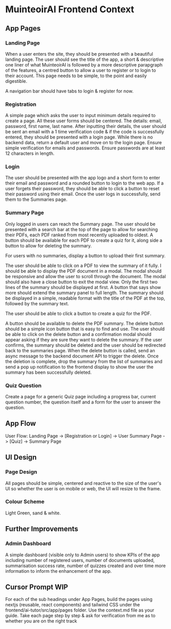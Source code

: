 # MuinteoirAI Frontend Context
## App Pages
### Landing Page
When a user enters the site, they should be presented with a beautiful landing page. The user should see the title of the app, a short & descriptive one liner of 
what MuinteoirAI is followed by a more descriptive parapgraph of the features, a centred button to allow a user to register or to login to their account. This page 
needs to be simple, to the point and easily digestible. 

A navigation bar should have tabs to login & register for now.

### Registration
A simple page which asks the user to input minimum details required to create a page. All these user forms should be centered. The details: email, password, first name, last name. 
After inputting their details, the user should be sent an email with a 1 time verification code & if the code is successfully entered, they should be presented with a login page.
While there is no backend data, return a default user and move on to the login page.
Ensure simple verification for emails and passwords. Ensure passwords are at least 12 characters in length.

### Login
The user should be presented with the app logo and a short form to enter their email and password and a rounded button to login to the web app.
If a user forgets their password, they should be able to click a button to reset their password using their email.
Once the user logs in successfully, send them to the Summaries page.

### Summary Page
Only logged in users can reach the Summary page. The user should be presented with a search bar at the top of the page to allow for searching their PDFs, each PDF ranked from most recently uploaded to oldest. A button should be available for each PDF to create a quiz for it, along side a button to allow for deleting the summary. 

For users with no summaries, display a button to upload their first summary.

The user should be able to click on a PDF to view the summary of it fully. I should be able to display the PDF document in a modal. The modal should be responsive and allow the user to scroll through the document. The modal should also have a close button to exit the modal view. Only the first two lines of the summary should be displayed at first. A button that says show more should extend the summary panel to full length. The summary should be displayed in a simple, readable format with the title of the PDF at the top, followed by the summary text.

The user should be able to click a button to create a quiz for the PDF. 

A button should be available to delete the PDF summary. The delete button should be a simple icon button that is easy to find and use. The user should be able to click on the delete button and a confirmation modal should appear asking if they are sure they want to delete the summary. If the user confirms, the summary should be deleted and the user should be redirected back to the summaries page. When the delete button is called, send an async message to the backend document API to trigger the delete. Once the deletion is complete, drop the summary from the list of summaries and send a pop up notification to the frontend display to show the user the summary has been successfully deleted.

### Quiz Question
Create a page for a generic Quiz page including a progress bar, current question number, the question itself and a form for the user to answer the question.

## App Flow
User Flow:
Landing Page -> [Registration or Login] -> User Summary Page -> [Quiz] -> Summary Page

## UI Design
### Page Design
All pages should be simple, centered and reactive to the size of the user's UI so
whether the user is on mobile or web, the UI will resize to the frame.

### Colour Scheme
Light Green, sand & white.

## Further Improvements
### Admin Dashboard
A simple dashboard (visible only to Admin users) to show KPIs of the app including number of registered users, number of documents uploaded, summarisation success rate, number of quizzes created and over time more information to inform the enhancement of the app.

## Cursor Prompt WIP
For each of the sub headings under App Pages, build the pages using nextjs (reusable, react components) and tailwind CSS under the frontend/ai-tutor/src/app/pages folder. Use the context.md file as your guide. Take each page step by step & ask for verification from me as to whether you are on the right track
